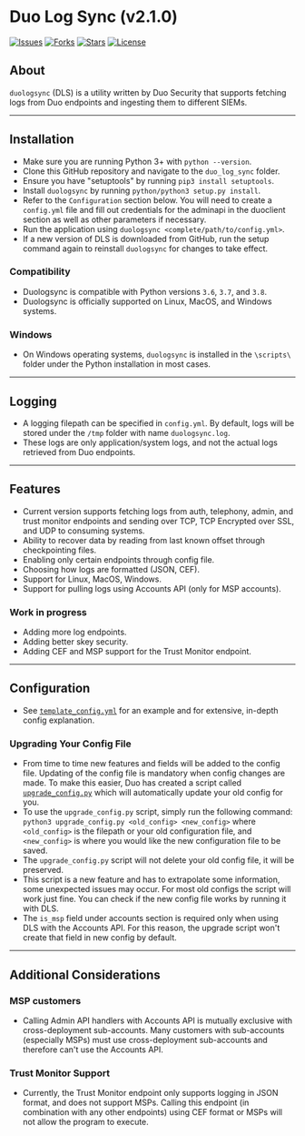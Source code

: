 Duo Log Sync (v2.1.0)
===================

[![Issues](https://img.shields.io/github/issues/duosecurity/duo_log_sync)](https://github.com/duosecurity/duo_log_sync/issues)
[![Forks](https://img.shields.io/github/forks/duosecurity/duo_log_sync)](https://github.com/duosecurity/duo_log_sync/network/members)
[![Stars](https://img.shields.io/github/stars/duosecurity/duo_log_sync)](https://github.com/duosecurity/duo_log_sync/stargazers)
[![License](https://img.shields.io/badge/License-View%20License-orange)](./LICENSE)

## About
`duologsync` (DLS) is a utility written by Duo Security that supports fetching logs from Duo endpoints and ingesting them to different SIEMs.

---

## Installation

- Make sure you are running Python 3+ with `python --version`.
- Clone this GitHub repository and navigate to the `duo_log_sync` folder.
- Ensure you have "setuptools" by running `pip3 install setuptools`.
- Install `duologsync` by running `python/python3 setup.py install`. 
- Refer to the `Configuration` section below. You will need to create a `config.yml` file and fill out credentials for the adminapi in the duoclient section as well as other parameters if necessary.
- Run the application using `duologsync <complete/path/to/config.yml>`.
- If a new version of DLS is downloaded from GitHub, run the setup command again to reinstall `duologsync` for changes to take effect.

### Compatibility

- Duologsync is compatible with Python versions `3.6`, `3.7`, and `3.8`.
- Duologsync is officially supported on Linux, MacOS, and Windows systems.

### Windows
- On Windows operating systems, `duologsync` is installed in the `\scripts\` folder under the Python installation in most cases.
---

## Logging
- A logging filepath can be specified in `config.yml`. By default, logs will be stored under the `/tmp` folder with name `duologsync.log`.
- These logs are only application/system logs, and not the actual logs retrieved from Duo endpoints.

---

## Features

- Current version supports fetching logs from auth, telephony, admin, and trust monitor endpoints and sending over TCP, TCP Encrypted over SSL, and UDP to consuming systems.
- Ability to recover data by reading from last known offset through checkpointing files.
- Enabling only certain endpoints through config file.
- Choosing how logs are formatted (JSON, CEF).
- Support for Linux, MacOS, Windows.
- Support for pulling logs using Accounts API (only for MSP accounts).

### Work in progress

- Adding more log endpoints.
- Adding better skey security.
- Adding CEF and MSP support for the Trust Monitor endpoint.

---

## Configuration

- See [`template_config.yml`](./template_config.yml) for an example and for extensive, in-depth config explanation.

### Upgrading Your Config File
- From time to time new features and fields will be added to the config file. Updating of the config file is mandatory when config changes are made. To make this easier, Duo has created a script called [`upgrade_config.py`](./upgrade_config.py) which will automatically update your old config for you.
- To use the `upgrade_config.py` script, simply run the following command: `python3 upgrade_config.py <old_config> <new_config>` where `<old_config>` is the filepath or your old configuration file, and `<new_config>` is where you would like the new configuration file to be saved.
- The `upgrade_config.py` script will not delete your old config file, it will be preserved.
- This script is a new feature and has to extrapolate some information, some unexpected issues may occur. For most old configs the script will work just fine. You can check if the new config file works by running it with DLS.
- The `is_msp` field under accounts section is required only when using DLS with the Accounts API. For this reason, the upgrade script won't create that field in new config by default.

---

## Additional Considerations

### MSP customers

- Calling Admin API handlers with Accounts API is mutually exclusive with cross-deployment sub-accounts. Many customers with sub-accounts (especially MSPs) must use cross-deployment sub-accounts and therefore can't use the Accounts API. 

### Trust Monitor Support
- Currently, the Trust Monitor endpoint only supports logging in JSON format, and does not support MSPs. Calling this endpoint (in combination with any other endpoints) using CEF format or MSPs will not allow the program to execute.
